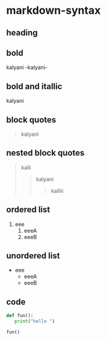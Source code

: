 # markdown-syntax
## heading
## bold
kalyani
-kalyani-
## bold and itallic
kalyani
## block quotes
> kalyani
## nested block quotes
> kalli
>> kalyani
>>> kalliii
## ordered list
1. eee 
    1. eeeA 
    2. eeeB
## unordered list
- eee
    * eeeA
    * eeeB
 ## code
 ```python
 def fun():
    print("hello ")
 ```
 ```
 fun()
 ```

